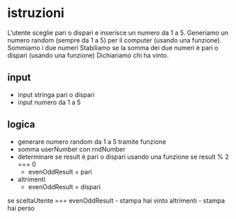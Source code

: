 # istruzioni
L’utente sceglie pari o dispari e inserisce un numero da 1 a 5.
Generiamo un numero random (sempre da 1 a 5) per il computer (usando una funzione).
Sommiamo i due numeri
Stabiliamo se la somma dei due numeri è pari o dispari (usando una funzione)
Dichiariamo chi ha vinto.

## input
- input stringa pari o dispari
- input numero da 1 a 5

## logica
- generare numero random da 1 a 5 tramite funzione
- somma userNumber con rndNumber
- determinare se result è pari o dispari usando una funzione
se result % 2 === 0 
    - evenOddResult = pari
- altrimenti
    - evenOddResult = dispari

se sceltaUtente === evenOddResult
    - stampa hai vinto
altrimenti
    - stampa hai perso
